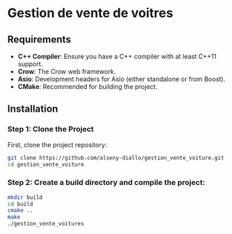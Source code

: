 # Gestion de vente de voitres

## Requirements

- **C++ Compiler**: Ensure you have a C++ compiler with at least C++11 support.
- **Crow**: The Crow web framework.
- **Asio**: Development headers for Asio (either standalone or from Boost).
- **CMake**: Recommended for building the project.

## Installation

### Step 1: Clone the Project

First, clone the project repository:

```bash
git clone https://github.com/alseny-diallo/gestion_vente_voiture.git
cd gestion_vente_voiture
```

### Step 2: Create a build directory and compile the project:

```bash
mkdir build
cd build
cmake ..
make
./gestion_vente_voitures


